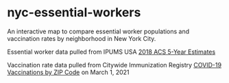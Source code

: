 # nyc-essential-workers

An interactive map to compare essential worker populations and vaccination rates by neighborhood in New York City.

Essential worker data pulled from IPUMS USA [2018 ACS 5-Year Estimates](https://usa.ipums.org/usa/)

Vaccination rate data pulled from Citywide Immunization Registry [COVID-19 Vaccinations by ZIP Code](https://public.tableau.com/profile/integrated.data.team#!/vizhome/COVID-19VaccinationTracker/Dosesadministered) on March 1, 2021
